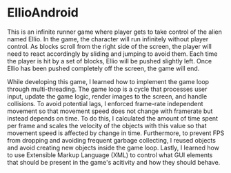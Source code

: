 # EllioAndroid

This is an infinite runner game where player gets to take control of the alien named Ellio. In the game, the character will run infinitely without 
player control. As blocks scroll from the right side of the screen, the player will need to react 
accordingly by sliding and jumping to avoid them. Each time the player is hit by a set of blocks, Ellio will
be pushed slightly left. Once Ellio has been pushed completely off the screen, the game will end.

While developing this game, I learned how to implement the game loop through multi-threading. The game loop
is a cycle that processes user input, update the game logic, render images to the screen, and handle 
collisions. To avoid potential lags, I enforced frame-rate independent movement so that movement speed does not change with 
framerate but instead depends on time. To do this, I calculated the amount of time spent per frame and scales
the velocity of the objects with this value so that movement speed is affected by change in time. Furthermore, to prevent
FPS from dropping and avoiding frequent garbage collecting, I reused objects and avoid creating new objects inside the game loop. Lastly, I learned how to use Extensible Markup Language (XML) to control what GUI elements that should be present in the game's acitivity and how they should behave. 
